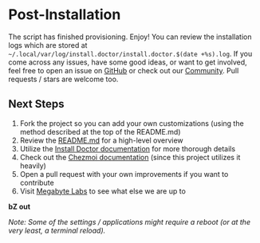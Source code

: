 # Post-Installation

The script has finished provisioning. Enjoy! You can review the installation logs which are stored at `~/.local/var/log/install.doctor/install.doctor.$(date +%s).log`. If you come across any issues, have some good ideas, or want to get involved, feel free to open an issue on [GitHub](https://github.com/megabyte-labs/install.doctor) or check out our [Community](https://install.doctor/community). Pull requests / stars are welcome too.

## Next Steps

1. Fork the project so you can add your own customizations (using the method described at the top of the README.md)
2. Review the [README.md](https://github.com/megabyte-labs/install.doctor) for a high-level overview
3. Utilize the [Install Doctor documentation](https://install.doctor/docs) for more thorough details
4. Check out the [Chezmoi documentation](https://www.chezmoi.io/) (since this project utilizes it heavily)
5. Open a pull request with your own improvements if you want to contribute
6. Visit [Megabyte Labs](https://megabyte.space) to see what else we are up to

**bZ out**

_Note: Some of the settings / applications might require a reboot (or at the very least, a terminal reload)._
